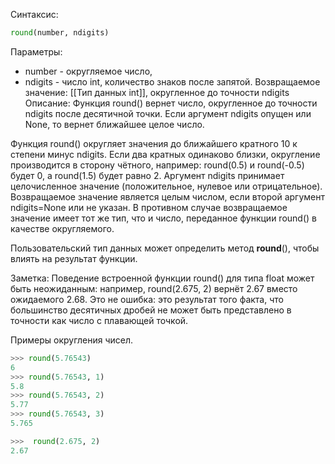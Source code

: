 Синтаксис:
```python
round(number, ndigits)
```
Параметры:
- number - округляемое число,
- ndigits - число int, количество знаков после запятой.
Возвращаемое значение:
[[Тип данных int]], округленное до точности ndigits
Описание:
Функция round() вернет число, округленное до точности ndigits после десятичной точки. Если аргумент ndigits опущен или None, то вернет ближайшее целое число.

Функция round() округляет значения до ближайшего кратного 10 к степени минус ndigits. Если два кратных одинаково близки, округление производится в сторону чётного, например: round(0.5) и round(-0.5) будет 0, a round(1.5) будет равно 2. Аргумент ndigits принимает целочисленное значение (положительное, нулевое или отрицательное). Возвращаемое значение является целым числом, если второй аргумент ndigits=None или не указан. В противном случае возвращаемое значение имеет тот же тип, что и число, переданное функции round() в качестве округляемого.

Пользовательский тип данных может определить метод __round__(), чтобы влиять на результат функции.

Заметка:
Поведение встроенной функции round() для типа float может быть неожиданным: например, round(2.675, 2) вернёт 2.67 вместо ожидаемого 2.68. Это не ошибка: это результат того факта, что большинство десятичных дробей не может быть представлено в точности как число с плавающей точкой.

Примеры округления чисел.
```python
>>> round(5.76543)
6
>>> round(5.76543, 1)
5.8
>>> round(5.76543, 2)
5.77
>>> round(5.76543, 3)
5.765

>>>  round(2.675, 2)
2.67
```